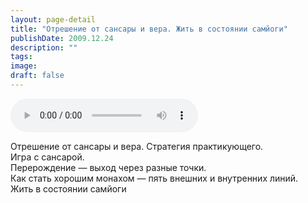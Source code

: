 ```yaml
---
layout: page-detail
title: "Отрешение от сансары и вера. Жить в состоянии самйоги"
publishDate: 2009.12.24
description: ""
tags:
image:
draft: false
---
```


<audio title="2009.12.24 - Отрешение от сансары и вера. Жить в состоянии самйоги.mp3" src="https://filer-api.advayta.org/v1.0/public/files/72855" controls=""></audio>

 Отрешение от сансары и вера. Стратегия практикующего.  
 Игра с сансарой.  
 Перерождение — выход через разные точки.  
 Как стать хорошим монахом — пять внешних и внутренних линий.  
 Жить в состоянии самйоги   

  
